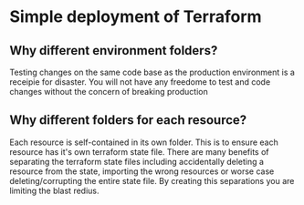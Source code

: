 # Simple deployment of Terraform

## Why different environment folders?
Testing changes on the same code base as the production environment is a receipie for disaster. You will not have any freedome to test and code changes without the concern of breaking production

## Why different folders for each resource?
Each resource is self-contained in its own folder. This is to ensure each resource has it's own terraform state file. There are many benefits of separating the terraform state files including accidentally deleting a resource from the state, importing the wrong resources or worse case deleting/corrupting the entire state file. By creating this separations you are limiting the blast redius.